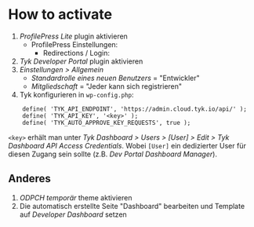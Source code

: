 # How to activate

1. *ProfilePress Lite* plugin aktivieren
	* ProfilePress Einstellungen:
		* Redirections / Login: 
2. *Tyk Developer Portal* plugin aktivieren
3. *Einstellungen > Allgemein*
	* *Standardrolle eines neuen Benutzers* = "Entwickler"
	* *Mitgliedschaft* = "Jeder kann sich registrieren"
4. Tyk konfigurieren in `wp-config.php`:
```
    define( 'TYK_API_ENDPOINT', 'https://admin.cloud.tyk.io/api/' );
    define( 'TYK_API_KEY', '<key>' );
    define( 'TYK_AUTO_APPROVE_KEY_REQUESTS', true );
```
`<key>` erhält man unter *Tyk Dashboard > Users > [User] > Edit > Tyk Dashboard API Access Credentials*.
Wobei `[User]` ein dedizierter User für diesen Zugang sein sollte (z.B. *Dev Portal Dashboard Manager*).


## Anderes

1. *ODPCH temporär* theme aktivieren
2. Die automatisch erstellte Seite "Dashboard" bearbeiten und Template auf *Developer Dashboard* setzen
